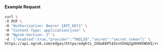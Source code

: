 <!-- Code generated for API Clients. DO NOT EDIT. -->

#### Example Request

```bash
curl \
-X PUT \
-H "Authorization: Bearer {API_KEY}" \
-H "Content-Type: application/json" \
-H "Ngrok-Version: 2" \
-d '{"enabled":true,"provider":"TWILIO","secret":"secret_token"}' \
https://api.ngrok.com/edges/https/edghts_2XGwE6Pt4ZsnS5Hq3gXHV0VWVHI/routes/edghtsrt_2XGwE6h3wfbVgW7aVmuB1CeZOPj/webhook_verification
```
